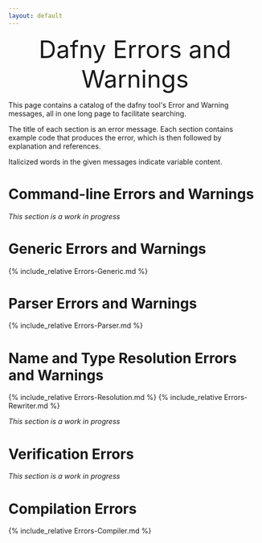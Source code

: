 ```yaml
---
layout: default
---
```

<font size="+4"><p style="text-align: center;">Dafny Errors and Warnings</p></font> <!-- PDFOMIT -->


<link rel="stylesheet" href="../assets/main.css">
<link rel="icon" href="../images/dafny-favicon.png" type="image/png">
<link rel="icon" href="../images/dafny-favicon.svg" type="image/svg+xml">

<script src="https://cdn.mathjax.org/mathjax/latest/MathJax.js?config=TeX-AMS-MML_HTMLorMML" type="text/javascript"></script>

This page contains a catalog of the dafny tool's Error and Warning messages,
all in one long page to facilitate searching.

The title of each section is an error message.
Each section contains example code that produces the error,
which is then followed by explanation and references.

Italicized words in the given messages indicate variable content.

# **Command-line Errors and Warnings**

_This section is a work in progress_
<!--  include_relative Errors-CommandLine.md--> 

# **Generic Errors and Warnings**

{% include_relative Errors-Generic.md %}

# **Parser Errors and Warnings**

{% include_relative Errors-Parser.md %}

# **Name and Type Resolution Errors and Warnings**

{% include_relative Errors-Resolution.md %}
{% include_relative Errors-Rewriter.md %}

_This section is a work in progress_

# **Verification Errors**

_This section is a work in progress_

# **Compilation Errors**

{% include_relative Errors-Compiler.md %}
